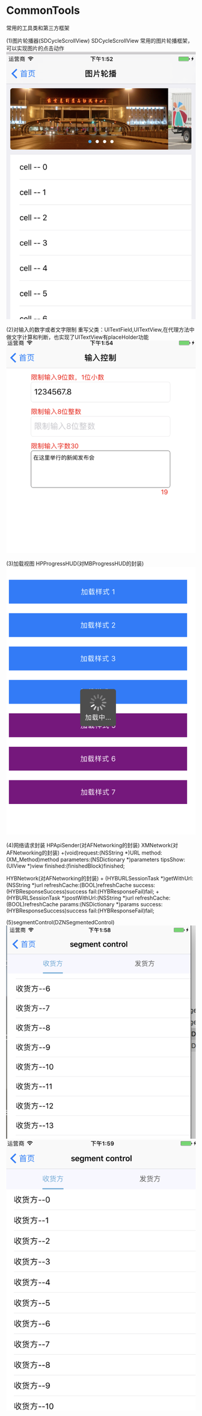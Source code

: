 # CommonTools
常用的工具类和第三方框架

(1)图片轮播器(SDCycleScrollView)
SDCycleScrollView 常用的图片轮播框架，可以实现图片的点击动作
![Image text](https://github.com/celiaDeveloper/CommonTools/blob/master/Screenshots/imageCycle.png)

(2)对输入的数字或者文字限制
重写父类：UITextField,UITextView,在代理方法中做文字计算和判断，也实现了UITextView有placeHolder功能
![Image text](https://github.com/celiaDeveloper/CommonTools/blob/master/Screenshots/textLimit.png)

(3)加载视图
HPProgressHUD(对MBProgressHUD的封装)
![Image text](https://github.com/celiaDeveloper/CommonTools/blob/master/Screenshots/loadView1.png)

(4)网络请求封装
HPApiSender(对AFNetworking的封装)
XMNetwork(对AFNetworking的封装)
    +(void)request:(NSString *)URL method:(XM_Method)method parameters:(NSDictionary *)parameters tipsShow:(UIView *)view finished:(finishedBlock)finished;

HYBNetwork(对AFNetworking的封装)
    + (HYBURLSessionTask *)getWithUrl:(NSString *)url refreshCache:(BOOL)refreshCache success:(HYBResponseSuccess)success fail:(HYBResponseFail)fail;
    + (HYBURLSessionTask *)postWithUrl:(NSString *)url refreshCache:(BOOL)refreshCache params:(NSDictionary *)params success:(HYBResponseSuccess)success fail:(HYBResponseFail)fail;


(5)segmentControl(DZNSegmentedControl)
![Image text](https://github.com/celiaDeveloper/CommonTools/blob/master/Screenshots/segment1.png)
![Image text](https://github.com/celiaDeveloper/CommonTools/blob/master/Screenshots/segment2.png)
